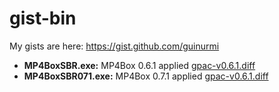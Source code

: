 # gist-bin
My gists are here: https://gist.github.com/guinurmi
* **MP4BoxSBR.exe:** MP4Box 0.6.1 applied [gpac-v0.6.1.diff](https://gist.github.com/guinurmi/50c61bb4bf3a79f9d30c497b941bab80#file-gpac-v0-6-1-diff)
* **MP4BoxSBR071.exe:** MP4Box 0.7.1 applied [gpac-v0.6.1.diff](https://gist.github.com/guinurmi/50c61bb4bf3a79f9d30c497b941bab80#file-gpac-v0-6-1-diff)
